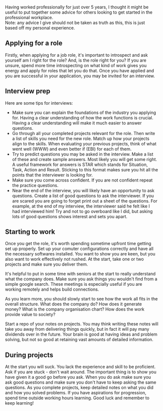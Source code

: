 Having worked professionally for just over 5 years, I thought it might
be useful to put together some advice for others looking to get started
in the professional workplace.\
Note: any advice I give should not be taken as truth as this, this is
just based off my personal experience.

## Applying for a role

Firstly, when applying for a job role, it's important to introspect and
ask yourself am I right for the role? And, is the role right for you? If
you are unsure, spend more time introspecting on what kind of work gives
you energy and apply for roles that let you do that. Once you have
applied and you are successful in your application, you may be invited
for an interview.

## Interview prep

Here are some tips for interviews:

-   Make sure you can explain the foundations of the industry you
    applying for. Having a clear understanding of how the work functions
    is crucial. Having a clear understanding will make it much easier to
    answer questions.
-   Go through all your completed projects relevant for the role. Then
    write a list of skills you need for the new role. Match up how your
    projects align to the skills. When evaluating your previous
    projects, think of what went well (WWW) and even better if (EBI) for
    each of them.
-   Try to predict questions you may be asked in the interview. Make a
    list of these and create sample answers. Most likely you will get
    some right. A useful framework for answers is STAR which stands for
    Situation, Task, Action and Result. Sticking to this format makes
    sure you hit all the points that the interviewer is looking for.
-   Make sure you come across confident. If you are not confident repeat
    the practice questions.
-   Near the end of the interview, you will likely have an opportunity
    to ask questions. Create a list of good questions to ask the
    interviewer. If you are scared you are going to forget print out a
    sheet of the questions. For example, at the end of my interview, the
    interviewer said he felt like I had interviewed him! Try and not to
    go overboard like I did, but asking lots of good questions shows
    interest and sets you apart.

## Starting to work

Once you get the role, it's worth spending sometime upfront time getting
set up properly. Set up your comuter configurations correctly and have
all the necessary softwares installed. You want to show you are keen,
but you also want to work effectively not rushed. At the start, take one
or two projects and make sure you deliver them.

It's helpful to put in some time with seniors at the start to really
understand what the company does. Make sure you ask things you wouldn't
find from a simple google search. These meetings is especially useful if
you are working remotely and helps build connections.

As you learn more, you should slowly start to see how the work all fits
in the overall structure. What does the company do? How does it generate
money? What is the company organisation chart? How does the work provide
value to society?

Start a repo of your notes on projects. You may think writing these
notes will take you away from delivering things quickly, but in fact it
will pay many dividends over in the future. Your brain is good at having
ideas and problem solving, but not so good at retaining vast amounts of
detailed information.

## During projects

At the start you will suck. You lack the experience and skill to be
proficient. Ask if you are stuck - don't wait around. The important
thing is to show you have given it a good go before you ask. When you do
ask make sure you ask good questions and make sure you don't have to
keep asking the same questions. As you complete projects, keep detailed
notes on what you did and how you solved problems. If you have
aspirations for progression, spend time outside working hours learning.
Good luck and remember to keep learning!
